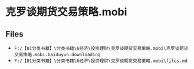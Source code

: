 # 克罗谈期货交易策略.mobi

## Files

- `F:/【01分类书籍】\分类书籍\6经济\投资理财\克罗谈期货交易策略.mobi\克罗谈期货交易策略.mobi.baiduyun.downloading`
- `F:/【01分类书籍】\分类书籍\6经济\投资理财\克罗谈期货交易策略.mobi\files.md`
